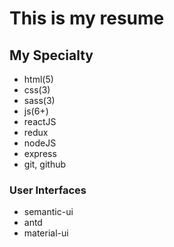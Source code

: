 # This is my resume
## My Specialty
- html(5)
- css(3)
- sass(3)
- js(6+)
- reactJS
- redux
- nodeJS
- express
- git, github

### User Interfaces
- semantic-ui
- antd
- material-ui
